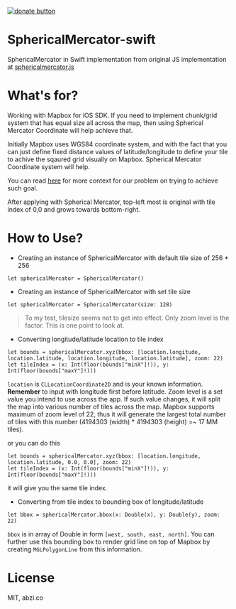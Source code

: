 [![donate button](https://img.shields.io/badge/$-donate-ff69b4.svg?maxAge=2592000&amp;style=flat)](https://github.com/abzico/donate)

# SphericalMercator-swift
SphericalMercator in Swift implementation from original JS implementation at [sphericalmercator.js](https://github.com/mapbox/sphericalmercator/blob/master/sphericalmercator.js)

# What's for?

Working with Mapbox for iOS SDK. If you need to implement chunk/grid system that has equal size all across the map, then using Spherical Mercator Coordinate will help achieve that.

Initially Mapbox uses WGS84 coordinate system, and with the fact that you can just define fixed distance values of latitude/longitude to define your tile to achive the sqaured grid visually on Mapbox. Spherical Mercator Coordinate system will help.

You can read [here](https://github.com/mapbox/mapbox-gl-native/issues/11621) for more context for our problem on trying to achieve such goal.

After applying with Spherical Mercator, top-left most is original with tile index of 0,0 and grows towards bottom-right.

# How to Use?

* Creating an instance of SphericalMercator with default tile size of 256 * 256

```
let sphericalMercator = SphericalMercator()
```

* Creating an instance of SphericalMercator with set tile size

```
let sphericalMercator = SphericalMercator(size: 128)
```

> To my test, tilesize seems not to get into effect. Only zoom level is the factor. This is one point to look at.

* Converting longitude/latitude location to tile index

```
let bounds = sphericalMercator.xyz(bbox: [location.longitude, location.latitude, location.longitude, location.latitude], zoom: 22)
let tileIndex = (x: Int(floor(bounds["minX"]!)), y: Int(floor(bounds["maxY"]!)))
```

`location` is `CLLocationCoordinate2D` and is your known information. **Remember** to input with longitude first before latitude. Zoom level is a set value you intend to use across the app. If such value changes, it will split the map into various number of tiles across the map. Mapbox supports maximum of zoom level of 22, thus it will generate the largest total number of tiles with this number (4194303 (width) * 4194303 (height) =~ 17 MM tiles).

or you can do this

```
let bounds = sphericalMercator.xyz(bbox: [location.longitude, location.latitude, 0.0, 0.0], zoom: 22)
let tileIndex = (x: Int(floor(bounds["minX"]!)), y: Int(floor(bounds["maxY"]!)))
```

it will give you the same tile index.

* Converting from tile index to bounding box of longitude/latitude

```
let bbox = sphericalMercator.bbox(x: Double(x), y: Double(y), zoom: 22)
```

`bbox` is in array of Double in form `[west, south, east, north]`. You can further use this bounding box to render grid line on top of Mapbox by creating `MGLPolygonLine` from this information.

# License

MIT, abzi.co